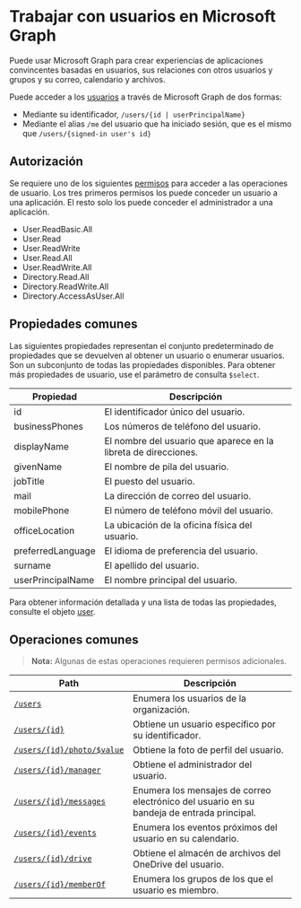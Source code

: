 # <a name="working-with-users-in-microsoft-graph"></a>Trabajar con usuarios en Microsoft Graph

Puede usar Microsoft Graph para crear experiencias de aplicaciones convincentes basadas en usuarios, sus relaciones con otros usuarios y grupos y su correo, calendario y archivos.

Puede acceder a los [usuarios](user.md) a través de Microsoft Graph de dos formas:

- Mediante su identificador, `/users/{id | userPrincipalName}` 
- Mediante el alias `/me` del usuario que ha iniciado sesión, que es el mismo que `/users/{signed-in user's id}`

## <a name="authorization"></a>Autorización
Se requiere uno de los siguientes [permisos](https://developer.microsoft.com/en-us/graph/docs/authorization/permission_scopes) para acceder a las operaciones de usuario. Los tres primeros permisos los puede conceder un usuario a una aplicación. El resto solo los puede conceder el administrador a una aplicación.

- User.ReadBasic.All
- User.Read
- User.ReadWrite
- User.Read.All
- User.ReadWrite.All
- Directory.Read.All
- Directory.ReadWrite.All
- Directory.AccessAsUser.All

## <a name="common-properties"></a>Propiedades comunes
Las siguientes propiedades representan el conjunto predeterminado de propiedades que se devuelven al obtener un usuario o enumerar usuarios.  Son un subconjunto de todas las propiedades disponibles. Para obtener más propiedades de usuario, use el parámetro de consulta `$select`. 

| Propiedad | Descripción |
|----------|-------------|
|id | El identificador único del usuario.|
|businessPhones | Los números de teléfono del usuario.|
|displayName | El nombre del usuario que aparece en la libreta de direcciones.|
|givenName| El nombre de pila del usuario. |
|jobTitle | El puesto del usuario.|
|mail| La dirección de correo del usuario. |
|mobilePhone | El número de teléfono móvil del usuario.|
|officeLocation | La ubicación de la oficina física del usuario.|
|preferredLanguage | El idioma de preferencia del usuario.|
|surname| El apellido del usuario. |
|userPrincipalName| El nombre principal del usuario. |

Para obtener información detallada y una lista de todas las propiedades, consulte el objeto [user](user.md).

## <a name="common-operations"></a>Operaciones comunes
>**Nota:** Algunas de estas operaciones requieren permisos adicionales.

| Path    | Descripción |
|---------|-------------|
|[`/users`](../api/user_list.md) | Enumera los usuarios de la organización. |
|[`/users/{id}`](../api/user_get.md) | Obtiene un usuario específico por su identificador. |
|[`/users/{id}/photo/$value`](../api/profilephoto_get.md)| Obtiene la foto de perfil del usuario. |
|[`/users/{id}/manager`](../api/user_list_manager.md) | Obtiene el administrador del usuario. |
|[`/users/{id}/messages`](../api/user_list_messages.md)| Enumera los mensajes de correo electrónico del usuario en su bandeja de entrada principal. |
|[`/users/{id}/events`](../api/user_list_events.md) | Enumera los eventos próximos del usuario en su calendario. |
|[`/users/{id}/drive`](../api/drive_get.md)| Obtiene el almacén de archivos del OneDrive del usuario. |
|[`/users/{id}/memberOf`](../api/user_list_memberof.md)| Enumera los grupos de los que el usuario es miembro. |
